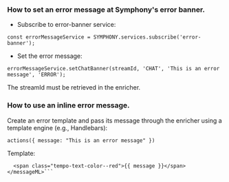 ### How to set an error message at Symphony's error banner. 

- Subscribe to error-banner service:

```const errorMessageService = SYMPHONY.services.subscribe('error-banner');```

- Set the error message:

```errorMessageService.setChatBanner(streamId, 'CHAT', 'This is an error message', 'ERROR');```

The streamId must be retrieved in the enricher.

### How to use an inline error message.

Create an error template and pass its message through the enricher using a template engine (e.g., Handlebars):
  
```actions({ message: "This is an error message" })```

Template:

```<messageML>
  <span class="tempo-text-color--red">{{ message }}</span>
</messageML>```

